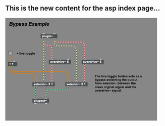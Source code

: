 ## This is the new content for the asp index page...

![byoass example](assets/img/bypass_example.png)

